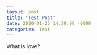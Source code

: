 ```yaml
---
layout: post
title: "Test Post"
date: 2020-01-25 14:29:00 -0000
categories: Test
---
```


What is love?
